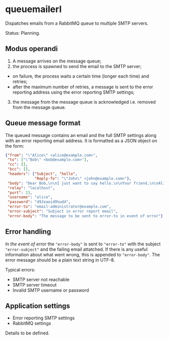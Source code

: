 queuemailerl
============

Dispatches emails from a RabbitMQ queue to multiple SMTP servers.

Status: Planning.

Modus operandi
--------------

1. A message arrives on the message queue;
2. the process is spawned to send the email to the SMTP server;
  * on failure, the process waits a certain time (longer each time) and retries;
  * after the maximum number of retries, a message is sent to the error reporting
    address using the error reporting SMTP settings;
3. the message from the message queue is acknowledged i.e. removed from the
   message queue.

Queue message format
--------------------

The queued message contains an email and the full SMTP settings along with an
error reporting email address. It is formatted as a JSON object on the form:

```JSON
{"from": "\"Alice\" <alice@example.com>",
 "to": ["\"Bob\" <bob@example.com>"],
 "cc": [],
 "bcc": [],
 "headers": {"Subject", "hello",
             "Reply-To": "\"John\" <john@example.com>"},
 "body": "Dear Bob,\n\nI just want to say hello.\n\nYour friend,\n\nAlice",
 "relay": "localhost",
 "port": 23,
 "username": "alice",
 "password": "d9Jeaoid9%ud4",
 "error-to": "email-administrator@example.com",
 "error-subject": "Subject in error report email",
 "error-body": "The message to be sent to error-to in event of error"}
```

Error handling
--------------

*In the event of error* the `"error-body"` is sent to `"error-to"` with the
subject `"error-subject"` and the failing email attatched. If there is any
useful information about what went wrong, this is appended to
`"error-body"`. The error message should be a plain text string in UTF-8.

Typical errors:

* SMTP server not reachable
* SMTP server timeout
* Invalid SMTP username or password

Application settings
--------------------

* Error reporting SMTP settings
* RabbitMQ settings

Details to be defined.
